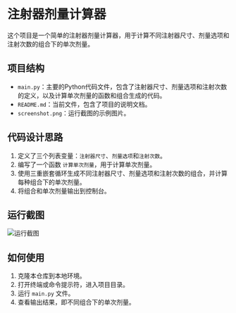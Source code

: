# 注射器剂量计算器

这个项目是一个简单的注射器剂量计算器，用于计算不同注射器尺寸、剂量选项和注射次数的组合下的单次剂量。

## 项目结构

- `main.py`：主要的Python代码文件，包含了注射器尺寸、剂量选项和注射次数的定义，以及计算单次剂量的函数和组合生成的代码。
- `README.md`：当前文件，包含了项目的说明文档。
- `screenshot.png`：运行截图的示例图片。

## 代码设计思路

1. 定义了三个列表变量：`注射器尺寸`、`剂量选项`和`注射次数`。
2. 编写了一个函数 `计算单次剂量`，用于计算单次剂量。
3. 使用三重嵌套循环生成不同注射器尺寸、剂量选项和注射次数的组合，并计算每种组合下的单次剂量。
4. 将组合和单次剂量输出到控制台。

## 运行截图

![运行截图](![avatar](./test.png))

## 如何使用

1. 克隆本仓库到本地环境。
2. 打开终端或命令提示符，进入项目目录。
3. 运行 `main.py` 文件。
4. 查看输出结果，即不同组合下的单次剂量。



